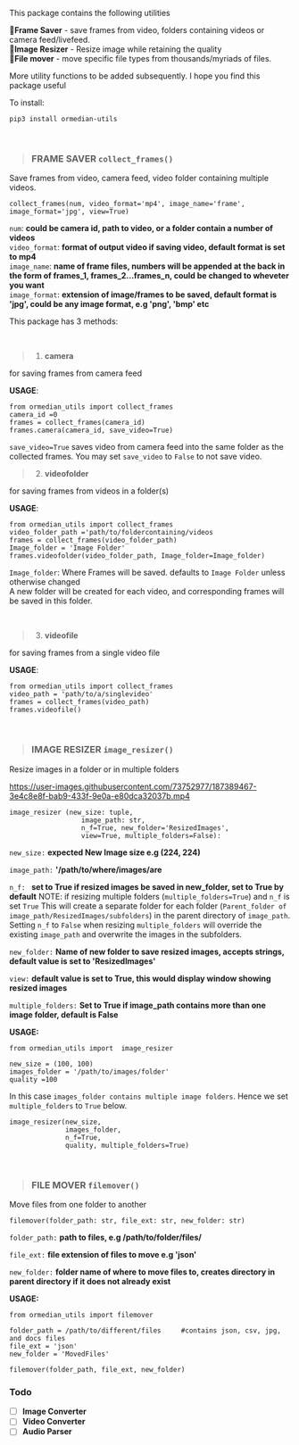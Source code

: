 This package contains the following utilities

**🚀Frame Saver** - save frames from video, folders containing videos or camera feed/livefeed.\
**🚀Image Resizer** - Resize image while retaining the quality\
**🚀File mover** - move specific file types from thousands/myriads of files.


More utility functions to be added subsequently.
I hope you find this package useful


To install:

``
pip3 install ormedian-utils
``

<br>

> ### FRAME SAVER                   ``collect_frames()``
Save frames from video, camera feed, video folder containing multiple videos.

```
collect_frames(num, video_format='mp4', image_name='frame', image_format='jpg', view=True)
```
`num`: **could be camera id, path to video, or a folder contain a number of videos**\
`video_format`: **format of output video if saving video, default format is set to mp4**\
`image_name`: **name of frame files, numbers will be appended at the back in the form of frames_1, frames_2...frames_n, could be changed to wheveter you want**\
`image_format`: **extension of image/frames to be saved, default format is 'jpg', could be any image format, e.g 'png', 'bmp' etc**

This package has 3 methods:

<br>

> 1. **camera** 
    
for saving frames from camera feed
   
 **USAGE**:

````
from ormedian_utils import collect_frames
camera_id =0
frames = collect_frames(camera_id)
frames.camera(camera_id, save_video=True)
````
``save_video=True`` saves video from camera feed into the same folder as the collected frames. You may set ``save_video`` to ``False`` to not save video. 
<br>

> 2. **videofolder** 

for saving frames from videos in a folder(s)

**USAGE**:
````
from ormedian_utils import collect_frames
video_folder_path ='path/to/foldercontaining/videos
frames = collect_frames(video_folder_path)
Image_folder = 'Image Folder' 
frames.videofolder(video_folder_path, Image_folder=Image_folder)
````

``Image_folder``: Where Frames will be saved. defaults to ``Image Folder`` unless otherwise changed\
A new folder will be created for each video, and corresponding frames will be saved in this folder.

<br>

> 3. **videofile** 

for saving frames from a single video file

**USAGE**:
````
from ormedian_utils import collect_frames
video_path = 'path/to/a/singlevideo'
frames = collect_frames(video_path)
frames.videofile()
````

<br>

> ### IMAGE RESIZER ``image_resizer()``


Resize images in a folder or in multiple folders 


https://user-images.githubusercontent.com/73752977/187389467-3e4c8e8f-bab9-433f-9e0a-e80dca32037b.mp4


```
image_resizer (new_size: tuple,
                  image_path: str,
                  n_f=True, new_folder='ResizedImages',
                  view=True, multiple_folders=False):
```
```new_size:``` **expected New Image size e.g (224, 224)**

```image_path:``` **'/path/to/where/images/are**

```n_f: ``` **set to True if resized images be saved in new_folder, set to True by default**
NOTE: if resizing multiple folders (``multiple_folders=True``) and  ``n_f`` is set ``True`` 
This will create a separate folder for each folder (``Parent_folder of image_path/ResizedImages/subfolders``) in the parent directory of ``image_path``.
Setting ``n_f`` to ``False`` when resizing ``multiple_folders`` will override the existing ``image_path`` and overwrite the images in the subfolders.

```new_folder:``` **Name of new folder to save resized images, accepts strings, default value is set to 'ResizedImages'**

```view:``` **default value is set to True, this would display window showing resized images**

```multiple_folders:``` **Set to True if image_path contains more than one image folder, default is False**


**USAGE:**
```
from ormedian_utils import  image_resizer

new_size = (100, 100)
images_folder = '/path/to/images/folder' 
quality =100
```
In this case ``images_folder contains multiple image folders``. Hence we set ``multiple_folders`` to ``True`` below.
```
image_resizer(new_size,
              images_folder,
              n_f=True,
              quality, multiple_folders=True)
```

<br>

> ### FILE MOVER ``filemover()``


Move files from one folder to another 

```filemover(folder_path: str, file_ext: str, new_folder: str)```

``folder_path:`` **path to files, e.g /path/to/folder/files/**

``file_ext:`` **file extension of files to move e.g 'json'**

``new_folder:`` **folder name of where to move files to, creates directory in parent directory if it does not already exist**


**USAGE:** 
```
from ormedian_utils import filemover

folder_path = /path/to/different/files     #contains json, csv, jpg, and docs files
file_ext = 'json'
new_folder = 'MovedFiles'

filemover(folder_path, file_ext, new_folder)

```

### Todo
- [ ] **Image Converter**
- [ ] **Video Converter**
- [ ] **Audio Parser**
